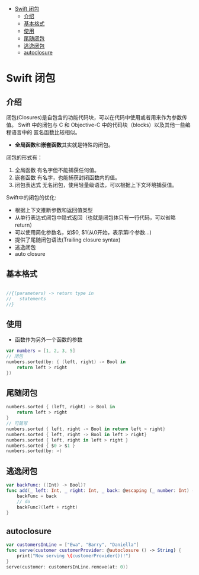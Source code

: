 <!--
 * @Author: tangdaoyong
 * @Date: 2021-02-03 17:08:48
 * @LastEditors: tangdaoyong
 * @LastEditTime: 2021-02-03 17:24:57
 * @Description: Swift 闭包
-->
<!-- TOC -->

- [Swift 闭包](#swift-闭包)
    - [介绍](#介绍)
    - [基本格式](#基本格式)
    - [使用](#使用)
    - [尾随闭包](#尾随闭包)
    - [逃逸闭包](#逃逸闭包)
    - [autoclosure](#autoclosure)

<!-- /TOC -->
# Swift 闭包

## 介绍

 闭包(Closures)是自包含的功能代码块，可以在代码中使用或者用来作为参数传值。
 Swift 中的闭包与 C 和 Objective-C 中的代码块（blocks）以及其他一些编程语言中的 匿名函数比较相似。
 * **全局函数**和**嵌套函数**其实就是特殊的闭包。

 闭包的形式有：
 
 1.  全局函数
 有名字但不能捕获任何值。
 2. 嵌套函数
 有名字，也能捕获封闭函数内的值。
 3. 闭包表达式
 无名闭包，使用轻量级语法，可以根据上下文环境捕获值。
 
 Swift中的闭包的优化:
 * 根据上下文推断参数和返回值类型
 * 从单行表达式闭包中隐式返回（也就是闭包体只有一行代码，可以省略return）
 * 可以使用简化参数名，如$0, $1(从0开始，表示第i个参数...)
 * 提供了尾随闭包语法(Trailing closure syntax)
 * 逃逸闭包
 * auto closure
 
## 基本格式
 
```swift

//{(parameters) -> return type in
//   statements
//}

```
 
## 使用
 
 * 函数作为另外一个函数的参数
 
```swift
var numbers = [1, 2, 3, 5]
// 闭包
numbers.sorted(by: { (left, right) -> Bool in
    return left > right
})
```
 
## 尾随闭包
 
```swift
numbers.sorted { (left, right) -> Bool in
    return left > right
}
// 可简写
numbers.sorted { left, right -> Bool in return left > right}
numbers.sorted { left, right -> Bool in left > right}
numbers.sorted { left, right in left > right }
numbers.sorted { $0 > $1 }
numbers.sorted(by: >)
```
 
## 逃逸闭包
 
```swift
var backFunc: ((Int) -> Bool)?
func add(_ left: Int, _ right: Int, _ back: @escaping (_ number: Int) -> Bool) {
    backFunc = back
    // do
    backFunc?(left + right)
}

```
 
## autoclosure
 
```swift
var customersInLine = ["Ewa", "Barry", "Daniella"]
func serve(customer customerProvider: @autoclosure () -> String) {
    print("Now serving \(customerProvider())!")
}
serve(customer: customersInLine.remove(at: 0))
```